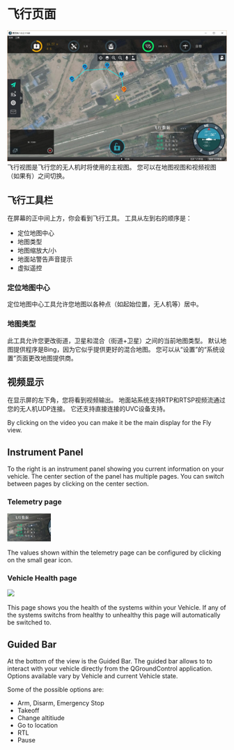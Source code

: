 # 飞行页面

![](../QuickStart/ConnectedVehicle.jpg)
飞行视图是飞行您的无人机时将使用的主视图。 您可以在地图视图和视频视图（如果有）之间切换。

## 飞行工具栏
在屏幕的正中间上方，你会看到飞行工具。 工具从左到右的顺序是：
* 定位地图中心
* 地图类型
* 地图缩放大/小
* 地面站警告声音提示
* 虚拟遥控

### 定位地图中心
定位地图中心工具允许您地图以各种点（如起始位置，无人机等）居中。

### 地图类型
此工具允许您更改街道，卫星和混合（街道+卫星）之间的当前地图类型。 默认地图提供程序是Bing，因为它似乎提供更好的混合地图。 您可以从“设置”的“系统设置”页面更改地图提供商。

## 视频显示
在显示屏的左下角，您将看到视频输出。 地面站系统支持RTP和RTSP视频流通过您的无人机UDP连接。 它还支持直接连接的UVC设备支持。 

By clicking on the video you can make it be the main display for the Fly view.

## Instrument Panel
To the right is an instrument panel showing you current information on your vehicle. The center section of the panel has multiple pages. You can switch between pages by clicking on the center section. 

### Telemetry page

<img src="InstrumentTelemetryPage.jpg" style="width: 100px;"/>

The values shown within the telemetry page can be configured by clicking on the small gear icon.

### Vehicle Health page

<img src="InstrumentHealthPage.jpg" style="width: 100px;"/>

This page shows you the health of the systems within your Vehicle. If any of the systems switchs from healthy to unhealthy this page will automatically be switched to.

## Guided Bar
At the bottom of the view is the Guided Bar. The guided bar allows to to interact with your vehicle directly from the QGroundControl application. Options available vary by Vehicle and current Vehicle state. 

Some of the possible options are:

* Arm, Disarm, Emergency Stop
* Takeoff
* Change altitiude
* Go to location
* RTL
* Pause
